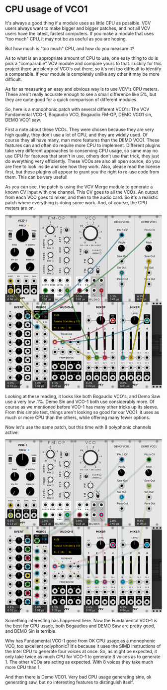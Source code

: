 # CPU usage of VCO1

It's always a good thing if a module uses as little CPU as possible. VCV users always want to make bigger and bigger patches, and not all VCV users have the latest, fastest computers. If you make a module that uses "too much" CPU, it may not be as useful as you are hoping.

But how much is "too much" CPU, and how do you measure it?

As to what is an appropriate amount of CPU to use, one easy thing to do is pick a "comparable" VCV module and compare yours to that. Luckily for this project there are plenty of VCO's out there, so it's not too difficult to identify a comparable. If your module is completely unlike any other it may be more difficult.

As far as measuring an easy and obvious way is to use VCV's CPU meters. These aren't really accurate enough to see a small difference like 5%, but they are quite good for a quick comparison of different modules.

So, here is a monophonic patch with several different VCO's: The VCV Fundamental VCO-1, Bogaudio VCO, Bogaudio FM-OP, DEMO VCO1 sin, DEMO VCO1 saw.

First a note about these VCOs. They were chosen because they are very high quality, they don't use a lot of CPU, and they are widely used. Of course they all have many, man more features than the DEMO VCO1. These features can and often do require more CPU to implement. Different plugins take very different approaches to conserving CPU usage, so same may no use CPU for features that aren't in use, others don't use that trick, they just do everything very efficiently. These VCOs are also all open source, do you are free to look inside and see how they work. Also, please read the license first, but these plugins all appear to grant you the right to re-use code from them. This can be very useful!

As you can see, the patch is using the VCV Merge module to generate a known CV input with one channel. This CV goes to all the VCOs. An output from each VCO goes to mixer, and then to the audio card. So it's a realistic patch where everything is doing some work. And, of course, the CPU meters are on.

![Monophonic CPU usage](./cpu-usage-1.png)

Looking at these reading, it looks like both Bogaudio VCO's, and Demo Saw use a very low .1%. Demo Sin and VCO-1 both use considerably more. Of course as we mentioned before VCO-1 has many other tricks up its sleeve. From this simple test, things aren't looking so good for our VCO1: it uses as much or more CPU than the others, while offering many fewer options.

 Now let's use the same patch, but this time with 8 polyphonic channels active:

 ![Polyphonic CPU usage](./cpu-usage-8.png)

 Something interesting has happened here. Now the Fundamental VCO-1 is the best for CPU usage, both Bogaudios and DEMO Saw are pretty good, and DEMO Sin is terrible.

 Why has Fundamental VCO-1 gone from OK CPU usage as a monophonic VCO, too excellent polyphonic? It's because it uses the SIMD instructions of the Intel CPU to generate four voices at once. So, as might be expected, it only take twice as much CPU for VCO-1 to generate 8 voices as to generate 1. The other VCOs are acting as expected. With 8 voices they take much more CPU than 1.

 And then there is Demo VCO1. Very bad CPU usage generating sine, ok generating saw, but no interesting features to distinguish itself.
